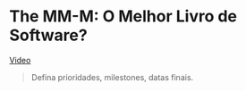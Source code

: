 # The MM-M: O Melhor Livro de Software?

[Video](https://www.youtube.com/watch?v=wcGGklDfHM4)


> Defina prioridades, milestones, datas finais.